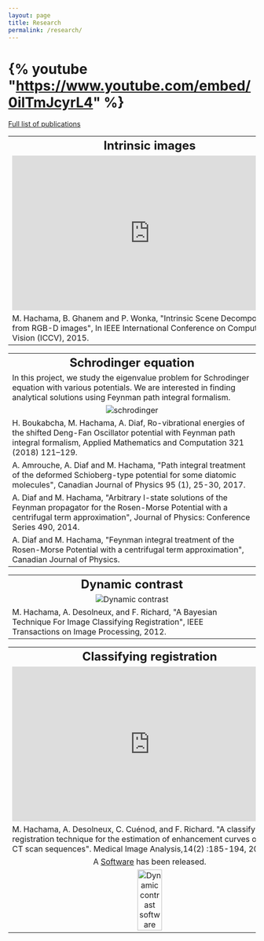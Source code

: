 ```yaml
---
layout: page
title: Research
permalink: /research/
---
```


# {% youtube "https://www.youtube.com/embed/0ilTmJcyrL4" %}


[Full list of  publications](/home/publi/)

<table>
  <tr> <th align="center"> <font size="5">
  Intrinsic images</font> 
  </th> </tr>
  <tr> <td  align="center"> 
  <iframe width="560" height="315" src="https://www.youtube.com/embed/0ilTmJcyrL4" frameborder="0" allow="accelerometer; autoplay; encrypted-media; gyroscope; picture-in-picture" allowfullscreen></iframe>
  </td> </tr>
   <tr> <td> 
   M. Hachama, B. Ghanem and P. Wonka, "Intrinsic Scene Decomposition from RGB-D images", In IEEE International Conference on Computer Vision (ICCV), 2015.
   </td> </tr>
</table>

  
<table>
  <tr> <th align="center"> <font size="5">Schrodinger equation</font> 
  </th> </tr>
  <tr> <td> 
    In this project, we study the eigenvalue problem for Schrodinger equation with various potentials. We are interested in finding analytical solutions using Feynman path integral formalism.
    </td> </tr>   
    <tr> <td align="center"> 
     <img src="/home/projects/schro.jpg" alt="schrodinger"> 
    </td> </tr> 
   <tr> <td> 
H. Boukabcha, M. Hachama, A. Diaf, Ro-vibrational energies of the shifted Deng-Fan Oscillator potential with Feynman path integral formalism, Applied Mathematics and Computation 321 (2018) 121–129.
 </td> </tr>
  <tr> <td> 
A. Amrouche, A. Diaf and M. Hachama, "Path integral treatment of the  deformed Schioberg-type potential for some diatomic molecules", Canadian Journal of Physics 95 (1), 25-30, 2017.
 </td> </tr>
  <tr> <td> 
A. Diaf and M. Hachama, "Arbitrary l-state solutions of the Feynman propagator for the Rosen-Morse Potential with a centrifugal term approximation", Journal of Physics: Conference Series 490, 2014.
 </td> </tr>
  <tr> <td> 
A. Diaf and M. Hachama, "Feynman integral treatment of the Rosen-Morse Potential with a centrifugal term approximation", Canadian Journal of Physics.
 </td> </tr> 
</table>


<table>
  <tr>
    <th align="center"> <font size="5">Dynamic contrast</font> </th>
  </tr>
  <tr>
    <td  align="center">    <img src="/home/projects/ClassifRegist-2012.png" alt="Dynamic contrast"> </td>
  </tr>
    <tr>
    <td>M. Hachama, A. Desolneux, and F. Richard, "A Bayesian Technique For Image Classifying Registration", IEEE Transactions on Image Processing, 2012.</td>
  </tr>
</table>


<table>
  <tr>
    <th align="center"> <font size="5">Classifying registration</font> </th> 
  </tr>
  <tr>
   <td  align="center">
   <iframe width="560" height="315" src="https://www.youtube.com/embed/6NPEGj-Hc_8" frameborder="0" allow="accelerometer; autoplay; encrypted-media; gyroscope; picture-in-picture" allowfullscreen></iframe>
   </td> </tr>
    <tr>
    <td> M. Hachama, A. Desolneux, C. Cuénod, and F. Richard. "A classifying registration technique for the estimation of enhancement curves of DCE-CT scan sequences". Medical Image Analysis,14(2) :185-194, 2010.</td>
     </tr>
    <tr>
    <td align="center">A <a href="https://www.sattse.com/innovation/dynamic-imaging">Software</a> has been released. 
    </td>
  </tr>
      <tr>
    <td align="center">  <img src="/home/projects/DCE-Soft.jpg" alt="Dynamic contrast software"  width="30%">
    </td>
  </tr>
</table>



<!-- <table>
<tr>
<td width="50%">
<iframe width="300" height="315" src="https://www.youtube.com/embed/vNp85kiMXK0" frameborder="0" allowfullscreen></iframe>
</td>
<td width="50%">
##Features
* Feature 1
* Feature 2
* Feature 3
</td>
</tr>
</table> -->